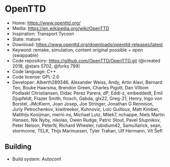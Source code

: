 # OpenTTD

- Home: https://www.openttd.org/
- Media: https://en.wikipedia.org/wiki/OpenTTD
- Inspiration: Transport Tycoon
- State: mature
- Download: https://www.openttd.org/downloads/openttd-releases/latest
- Keyword: remake, simulation, content original possible + open (swappable)
- Code repository: https://github.com/OpenTTD/OpenTTD.git (@created 2018, @stars 5702, @forks 799)
- Code language: C++
- Code license: GPL-2.0
- Developer: Alberth289346, Alexander Weiss, Andy, Artin Alavi, Bernard Teo, Bouke Haarsma, Brendon Green, Charles Pigott, Dan Villiom Podlaski Christiansen, Didac Perez Parera, dP, Eddi-z, embeddedt, Emil Djupfeldt, Frazer Smith, frosch, Gabda, glx22, Greg-21, Henry, Ingo von Borstel, JMcKiern, Joan Josep, Joe Stringer, Jonathan G Rennison, Juriy Petrochenkov, kiwitreekor, Kuhnovic, Loïc Guilloux, Matt Kimber, Matthijs Kooijman, merni-ns, Michael Lutz, Milek7, nchappe, Niels Martin Hansen, Nik Nyby, nikolas, Owen Rudge, Patric Stout, Pavel Stupnikov, Peter Nelson, PeterN, Richard Wheeler, rubidium42, SamuXarick, sean, stormcone, TELK, Thijs Marinussen, Tyler Trahan, Ulf Hermann, Vít Šefl

## Building

- Build system: Autoconf

